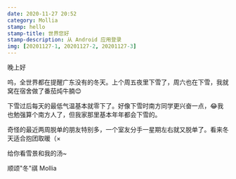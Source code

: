 ```yaml
---
date: 2020-11-27 20:52
category: Mollia
stamp: hello
stamp-title: 世界您好
stamp-description: 从 Android 应用登录
img: [20201127-1, 20201127-2, 20201127-3]
---
```


<p>
晚上好

呜，全世界都在提醒广东没有的冬天。上个周五夜里下雪了，周六也在下雪，我就窝在宿舍做了番茄炖牛腩😊

下雪过后每天的最低气温基本就零下了。好像下雪时南方同学更兴奋一点，😂我也勉强算个南方人了，但我家那里基本年年都会下雪的。

奇怪的最近两周脱单的朋友特别多，一个室友分手一星期左右就又脱单了。看来冬天适合抱团取暖（×

给你看雪景和我的汤~

顺颂"冬"祺
Mollia 
</p>